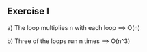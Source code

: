 ## Exercise I

a)
The loop multiplies n with each loop ==> O(n) 


b)
Three of the loops run n times ==> O(n^3)


